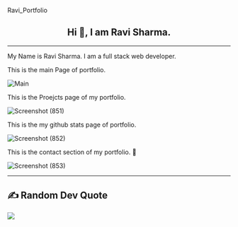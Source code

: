 Ravi_Portfolio

<h2 align="center">
Hi 👋, I am Ravi Sharma. 
</h2>
<hr>
My Name is Ravi Sharma. I am  a full stack web developer.


This is the main Page of portfolio.

![Main](https://user-images.githubusercontent.com/63177572/214854636-f1abb0f1-b625-48a5-8919-222a7348adc2.png)

This is the Proejcts page of my portfolio.

![Screenshot (851)](https://user-images.githubusercontent.com/63177572/214854658-b7fc2302-258c-4032-aa0c-ea47738cc7e7.png)

This is the my github stats page of portfolio.

![Screenshot (852)](https://user-images.githubusercontent.com/63177572/214854673-59a6dd27-4391-48b0-bdce-1c99585e2c32.png)

This is the contact section of my portfolio. 📱

![Screenshot (853)](https://user-images.githubusercontent.com/63177572/214854681-40753c48-48b0-4643-b9c1-2d91633780aa.png)

<hr>

 <h2> ✍️ Random Dev Quote </h2>
 <img src='https://quotes-github-readme.vercel.app/api?type=horizontal&theme=radical'/> 
</div>

